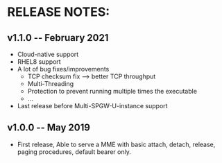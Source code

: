 # RELEASE NOTES: #

## v1.1.0 -- February 2021 ##

*  Cloud-native support
*  RHEL8 support
*  A lot of bug fixes/improvements
   -  TCP checksum fix --> better TCP throughput
   -  Multi-Threading
   -  Protection to prevent running multiple times the executable
   -  ...
*  Last release before Multi-SPGW-U-instance support

## v1.0.0 -- May 2019 ##

* First release, Able to serve a MME with basic attach, detach, release, paging procedures, default bearer only.
